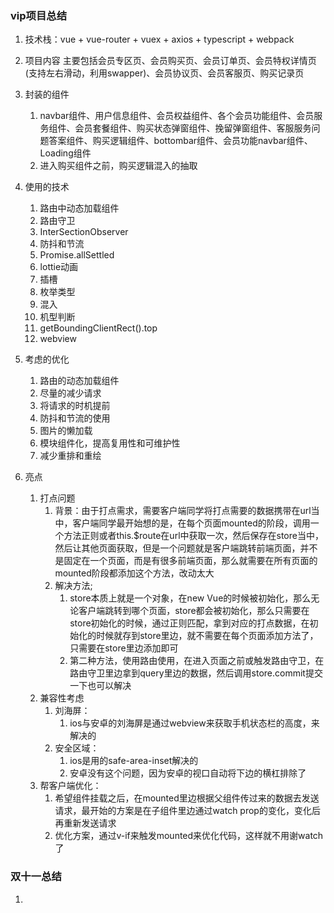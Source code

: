 ### vip项目总结

1. 技术栈：vue + vue-router + vuex + axios + typescript + webpack

2. 项目内容
   主要包括会员专区页、会员购买页、会员订单页、会员特权详情页(支持左右滑动，利用swapper)、会员协议页、会员客服页、购买记录页

3. 封装的组件
   1. navbar组件、用户信息组件、会员权益组件、各个会员功能组件、会员服务组件、会员套餐组件、购买状态弹窗组件、挽留弹窗组件、客服服务问题答案组件、购买逻辑组件、bottombar组件、会员功能navbar组件、Loading组件
   2. 进入购买组件之前，购买逻辑混入的抽取

4. 使用的技术
   1. 路由中动态加载组件
   2. 路由守卫
   3. InterSectionObserver
   4. 防抖和节流
   5. Promise.allSettled
   6. lottie动画
   7. 插槽
   8. 枚举类型
   9. 混入
   10. 机型判断
   11. getBoundingClientRect().top
   12. webview

5. 考虑的优化
   1. 路由的动态加载组件
   2. 尽量的减少请求
   3. 将请求的时机提前
   4. 防抖和节流的使用
   5. 图片的懒加载
   6. 模块组件化，提高复用性和可维护性
   7. 减少重排和重绘
6. 亮点
   1. 打点问题
      1. 背景：由于打点需求，需要客户端同学将打点需要的数据携带在url当中，客户端同学最开始想的是，在每个页面mounted的阶段，调用一个方法正则或者this.$route在url中获取一次，然后保存在store当中，然后让其他页面获取，但是一个问题就是客户端跳转前端页面，并不是固定在一个页面，而是有很多前端页面，那么就需要在所有页面的mounted阶段都添加这个方法，改动太大
      2. 解决方法;
         1. store本质上就是一个对象，在new Vue的时候被初始化，那么无论客户端跳转到哪个页面，store都会被初始化，那么只需要在store初始化的时候，通过正则匹配，拿到对应的打点数据，在初始化的时候就存到store里边，就不需要在每个页面添加方法了，只需要在store里边添加即可
         2. 第二种方法，使用路由使用，在进入页面之前或触发路由守卫，在路由守卫里边拿到query里边的数据，然后调用store.commit提交一下也可以解决
   2. 兼容性考虑
      1. 刘海屏：
         1. ios与安卓的刘海屏是通过webview来获取手机状态栏的高度，来解决的
      2. 安全区域：
         1. ios是用的safe-area-inset解决的
         2. 安卓没有这个问题，因为安卓的视口自动将下边的横杠排除了
   3. 帮客户端优化：
      1. 希望组件挂载之后，在mounted里边根据父组件传过来的数据去发送请求，最开始的方案是在子组件里边通过watch prop的变化，变化后再重新发送请求
      2. 优化方案，通过v-if来触发mounted来优化代码，这样就不用谢watch了


### 双十一总结

1.